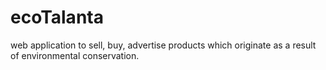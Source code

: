 # ecoTalanta
web application to sell, buy, advertise products which originate as a result of environmental conservation.
